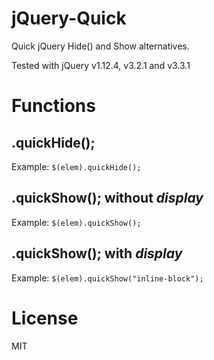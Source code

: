 # jQuery-Quick

Quick jQuery Hide() and Show alternatives.

Tested with jQuery v1.12.4, v3.2.1 and v3.3.1

# Functions

## .quickHide();

Example: `$(elem).quickHide();`

## .quickShow(); without _display_

Example: `$(elem).quickShow();`

## .quickShow(); with _display_

Example: `$(elem).quickShow("inline-block");`

# License

MIT
